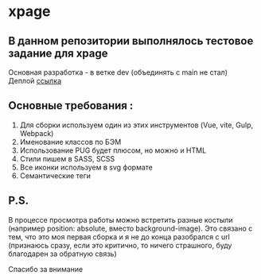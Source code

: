 # xpage
## В данном репозитории выполнялось тестовое задание для xpage     
Основная разработка - в ветке dev (объединять с main не стал)     
Деплой [ссылка](https://ivank9.github.io/xpage/xpage/dist/)    
## Основные требования :     
1. Для сборки используем один из этих инструментов (Vue, vite, Gulp, Webpack)
2. Именование классов по БЭМ
3. Использование PUG будет плюсом, но можно и HTML
4. Стили пишем в SASS, SCSS
5. Все иконки используем в svg формате
6. Семантические теги     

## P.S.     
В процессе просмотра работы можно встретить разные костыли (например position: absolute, вместо background-image). Это связано с тем, что это моя первая сборка и я не до конца разобрался с url (признаюсь сразу, если это критично, то ничего страшного, буду благодарен за обратную связь) 

Спасибо за внимание
